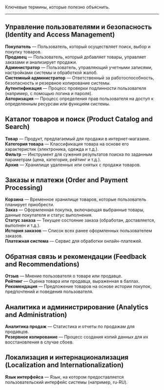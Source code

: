Ключевые термины, которые полезно объяснить.

----

## Управление пользователями и безопасность (Identity and Access Management)  
**Покупатель** — Пользователь, который осуществляет поиск, выбор и покупку товаров.  
**Продавец** — Пользователь, который добавляет товары, управляет заказами и анализирует продажи.  
**Администратор** — Пользователь, управляющий учетными записями, настройками системы и обработкой жалоб.  
**Системный администратор** — Ответственный за работоспособность, безопасность и резервное копирование системы.  
**Аутентификация** — Процесс проверки подлинности пользователя (например, с помощью логина и пароля).  
**Авторизация** — Процесс определения прав пользователя на доступ к определенным ресурсам или функциям системы.  

## Каталог товаров и поиск (Product Catalog and Search)  
**Товар** — Продукт, предлагаемый для продажи в интернет-магазине.  
**Категория товара** — Классификация товара на основе его характеристик (электроника, одежда и т.д.).  
**Фильтр** — Инструмент для сужения результатов поиска по заданным параметрам (цена, категория, рейтинг и т.д.).  
**Архив** — Хранилище удаленных или снятых с продажи товаров.  

## Заказы и платежи (Order and Payment Processing)  
**Корзина** — Временное хранилище товаров, которые пользователь планирует приобрести.  
**Заказ** — Оформленная покупка, включающая выбранные товары, данные покупателя и статус выполнения.  
**Статус заказа** — Текущее состояние заказа (обработан, доставляется, выполнен и т.д.).  
**История заказов** — Список всех ранее оформленных пользователем заказов.  
**Платежная система** — Сервис для обработки онлайн-платежей.  

## Обратная связь и рекомендации (Feedback and Recommendations)  
**Отзыв** — Мнение пользователя о товаре или продавце.  
**Рейтинг** — Оценка товара или продавца, выраженная в баллах.  
**Рекомендация** — Предложение товаров на основе истории покупок, предпочтений и поведения пользователя.  

## Аналитика и администрирование (Analytics and Administration)  
**Аналитика продаж** — Статистика и отчеты по продажам для продавцов.  
**Резервное копирование** — Процесс создания копий данных для их восстановления в случае сбоев.  

## Локализация и интернационализация (Localization and Internationalization)  
**Язык интерфейса** — Язык, на котором предоставляется пользовательский интерфейс системы (например, ru-RU).  